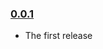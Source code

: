 ### [0.0.1](https://github.com/thejameskyle/backbone-linkview/releases/tag/v0.0.1)

- The first release